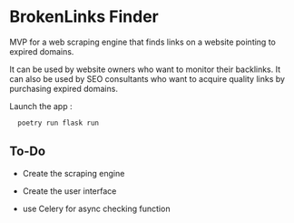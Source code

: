 
# BrokenLinks Finder

MVP for a web scraping engine that finds links on a website pointing to expired domains.

It can be used by website owners who want to monitor their backlinks. It can also be used by SEO consultants who want to acquire quality links by purchasing expired domains.

Launch the app :

```bash
  poetry run flask run
```

## To-Do

- Create the scraping engine

- Create the user interface

- use Celery for async checking function
